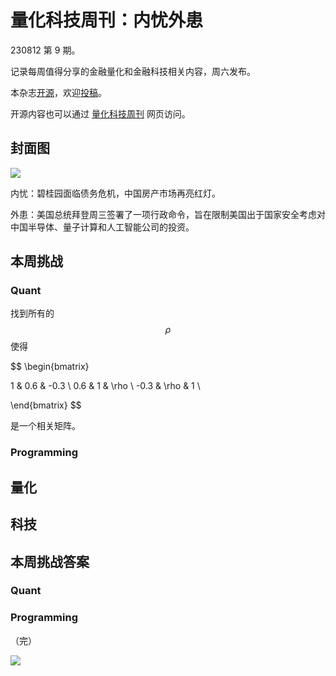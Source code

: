 # 量化科技周刊：内忧外患

230812 第 9 期。

记录每周值得分享的金融量化和金融科技相关内容，周六发布。

本杂志[开源](https://github.com/Midtown-Innovation/quantech-weekly.git "开源地址")，欢迎[投稿](https://github.com/Midtown-Innovation/quantech-weekly/issues "投稿")。

开源内容也可以通过 [量化科技周刊](https://midtown.gitbook.io/quantech "量化科技周刊") 网页访问。

## 封面图

![](https://media.npr.org/assets/img/2021/02/02/ap21031450345090_wide-47acab7e5a2dccee242e7d7aaa2283cb88783643-s1600-c85.webp)

内忧：碧桂园面临债务危机，中国房产市场再亮红灯。

外患：美国总统拜登周三签署了一项行政命令，旨在限制美国出于国家安全考虑对中国半导体、量子计算和人工智能公司的投资。

## 本周挑战

### Quant

找到所有的 $$\rho$$ 使得

$$
\begin{bmatrix}

1 & 0.6 & -0.3 \\
0.6 & 1 & \rho \\
-0.3 & \rho & 1 \\

\end{bmatrix}
$$ 

是一个相关矩阵。

### Programming

## 量化

## 科技

## 本周挑战答案

### Quant

### Programming

（完）

![](https://raw.githubusercontent.com/Midtown-Innovation/quantech-weekly/main/resource/wechat.png)


